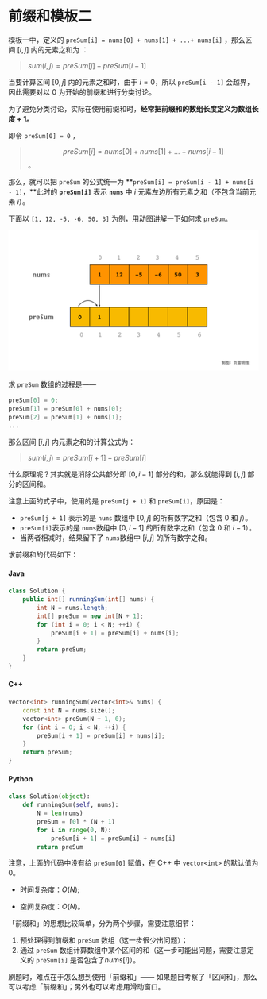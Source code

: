 # 前缀和模板二

模板一中，定义的 `preSum[i] = nums[0] + nums[1] + ...+ nums[i]` ，那么区间 $[i, j]$ 内的元素之和为 ：

> $sum(i, j) = preSum[j] - preSum[i - 1]$

当要计算区间 $[0, j]$ 内的元素之和时，由于 $i = 0$，所以 `preSum[i - 1]` 会越界，因此需要对以 $0$ 为开始的前缀和进行分类讨论。

为了避免分类讨论，实际在使用前缀和时，**经常把前缀和的数组长度定义为数组长度 + 1。**

即令 `preSum[0] = 0`  ，

> $$preSum[i] = nums[0] + nums[1] + ... + nums[i - 1]$$。

那么，就可以把 `preSum` 的公式统一为 **`preSum[i] = preSum[i - 1] + nums[i - 1]`，**此时的 **`preSum[i]`** 表示  **`nums`** 中 $i$ 元素左边所有元素之和（不包含当前元素 $i$）。

下面以 `[1, 12, -5, -6, 50, 3]` 为例，用动图讲解一下如何求 `preSum`。

![02-preSum](02-preSum.gif)

求 `preSum` 数组的过程是——

```c++
preSum[0] = 0;
preSum[1] = preSum[0] + nums[0];
preSum[2] = preSum[1] + nums[1];
...
```



那么区间 $[i, j]$ 内元素之和的计算公式为： 

> $sum(i, j) = preSum[j + 1] - preSum[i]$

什么原理呢？其实就是消除公共部分即 $[0, i-1]$ 部分的和，那么就能得到 $[i, j]$ 部分的区间和。


注意上面的式子中，使用的是 `preSum[j + 1]` 和 `preSum[i]`，原因是：

- `preSum[j + 1]` 表示的是 `nums` 数组中 $[0, j]$ 的所有数字之和（包含 $0$ 和 $j$）。
- `preSum[i]`表示的是 `nums`数组中 $[0, i - 1]$ 的所有数字之和（包含 $0$ 和 $i - 1$）。
- 当两者相减时，结果留下了 `nums`数组中 $[i, j]$ 的所有数字之和。



求前缀和的代码如下：



<!-- tabs:start -->

#### **Java**

```java
class Solution {
    public int[] runningSum(int[] nums) {
        int N = nums.length;
        int[] preSum = new int[N + 1];
        for (int i = 0; i < N; ++i) {
            preSum[i + 1] = preSum[i] + nums[i];
        }
        return preSum;
    }
}
```

#### **C++**


```c++
vector<int> runningSum(vector<int>& nums) {
    const int N = nums.size();
    vector<int> preSum(N + 1, 0);
    for (int i = 0; i < N; ++i) {
        preSum[i + 1] = preSum[i] + nums[i]; 
    }
    return preSum;
}
```

#### **Python**

```python
class Solution(object):
    def runningSum(self, nums):
        N = len(nums)
        preSum = [0] * (N + 1)
        for i in range(0, N):
            preSum[i + 1] = preSum[i] + nums[i]
        return preSum
```

<!-- tabs:end -->

注意，上面的代码中没有给 `preSum[0]` 赋值，在 C++ 中 `vector<int>` 的默认值为 0。

- 时间复杂度：$O(N)$;

- 空间复杂度：$O(N)$。





「前缀和」的思想比较简单，分为两个步骤，需要注意细节：

1. 预处理得到前缀和 `preSum` 数组（这一步很少出问题）；
2. 通过 `preSum` 数组计算数组中某个区间的和（这一步可能出问题，需要注意定义的 `preSum[i]` 是否包含了$nums[i]$）。

刷题时，难点在于怎么想到使用「前缀和」—— 如果题目考察了「区间和」，那么可以考虑「前缀和」；另外也可以考虑用滑动窗口。
